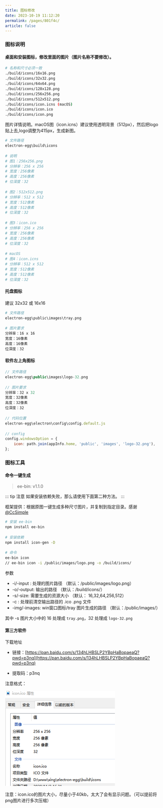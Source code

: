 ```yaml
---
title: 图标修改
date: 2023-10-19 11:12:20
permalink: /pages/801f4c/
article: false
---
```


###  图标说明
#### 桌面和安装图标，修改里面的图片（图片名称不要修改）。
```bash
# 名称和尺寸必须一致
./build/icons/16x16.png 
./build/icons/32x32.png 
./build/icons/64x64.png 
./build/icons/128x128.png 
./build/icons/256x256.png 
./build/icons/512x512.png
./build/icons/icon.icns (macOS)
./build/icons/icon.ico
./build/icons/icon.png 
```

图片详情说明。macOS图（icon.icns）建议使用透明背景（512px），然后把logo贴上去,logo调整为415px，生成新图。
```bash
# 文件路径
electron-egg\build\icons

# 说明
# 图1：256x256.png
# 分辨率：256 x 256
# 宽度：256像素
# 高度：256像素
# 位深度：32

# 图2：512x512.png
# 分辨率：512 x 512
# 宽度：512像素
# 高度：512像素
# 位深度：32

# 图3：icon.ico
# 分辨率：256 x 256
# 宽度：256像素
# 高度：256像素
# 位深度：32

# macOS
# 图4：icon.icns
# 分辨率：512 x 512
# 宽度：512像素
# 高度：512像素
# 位深度：32
```

#### 托盘图标
建议 32x32 或 16x16 
```bash
# 文件路径
electron-egg\public\images\tray.png

# 图片要求
分辨率：16 x 16
宽度：16像素
高度：16像素
位深度：32
```

#### 软件左上角图标
```javascript
// 文件路径
electron-egg\public\images\logo-32.png

// 图片要求
分辨率：32 x 32
宽度：32像素
高度：32像素
位深度：32

// 代码位置
electron-egg\electron\config\config.default.js

// config
config.windowsOption = {
    icon: path.join(appInfo.home, 'public', 'images', 'logo-32.png'),
};
```

### 图标工具
#### 命令一键生成
> ee-bin: v1.1.0

::: tip 注意
如果安装依赖失败，那么请使用下面第二种方法。
:::

框架提供：根据原图一键生成多种尺寸图片，并复制到指定目录。感谢[@CcSimple](https://github.com/CcSimple)
```bash
# 安装 ee-bin
npm install ee-bin

# 安装依赖
npm install icon-gen -D

# 命令
ee-bin icon
// ee-bin icon -i /public/images/logo.png -o /build/icons/
```

参数
- -i/-input : 处理的图片路径 （默认：/public/images/logo.png）
- -o/-output: 输出的路径 （默认：/build/icons/）
- -s/-size: 需要生成的资源大小 （默认： 16,32,64,256,512）
- -c : 处理前清空输出路径的 .ico .png 文件
- -img/-images: win窗口图标/tray 图片生成的路径 （默认：/public/images/）

其中 -s 图片大小中的 16 处理成 `tray.png`，32 处理成 `logo-32.png`

#### 第三方软件

下载地址

- 链接：[https://pan.baidu.com/s/134hLHBSLP2YBpHaBopaeaQ?pwd=p3nq](https://pan.baidu.com/s/134hLHBSLP2YBpHaBopaeaQ?pwd=p3nq) 

- 提取码：p3nq

注意格式：

![logo-ico.png](/img/other/logo-ico.png)

注意：icon.ico的图片大小，尽量小于40kb，太大了会有显示问题。（可以提前将png图片进行多次压缩）

